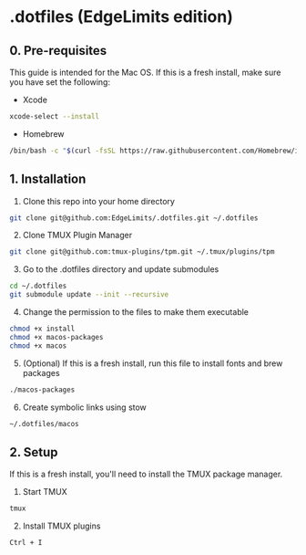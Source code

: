 # .dotfiles (EdgeLimits edition)
## 0. Pre-requisites

This guide is intended for the Mac OS. If this is a fresh install, make sure you have set the following:
- Xcode
```bash
xcode-select --install
```
- Homebrew
```bash
/bin/bash -c "$(curl -fsSL https://raw.githubusercontent.com/Homebrew/install/HEAD/install.sh)"
```

## 1. Installation

1. Clone this repo into your home directory
```bash
git clone git@github.com:EdgeLimits/.dotfiles.git ~/.dotfiles
```

2. Clone TMUX Plugin Manager
```bash
git clone git@github.com:tmux-plugins/tpm.git ~/.tmux/plugins/tpm
```

3. Go to the .dotfiles directory and update submodules
```bash
cd ~/.dotfiles
git submodule update --init --recursive
```

4. Change the permission to the files to make them executable
```bash
chmod +x install
chmod +x macos-packages
chmod +x macos
```

5. (Optional) If this is a fresh install, run this file to install fonts and brew packages
```bash
./macos-packages
```

6. Create symbolic links using stow
```bash
~/.dotfiles/macos
```

## 2. Setup

If this is a fresh install, you'll need to install the TMUX package manager.
1. Start TMUX
```bash
tmux
```

2. Install TMUX plugins
```bash
Ctrl + I
```
